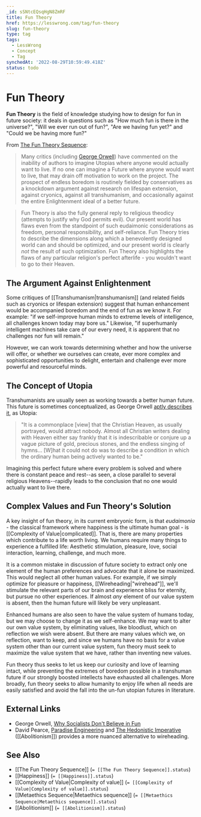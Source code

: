 ```yaml
---
_id: sSNtcEQsqHgN8ZmRF
title: Fun Theory
href: https://lesswrong.com/tag/fun-theory
slug: fun-theory
type: tag
tags:
  - LessWrong
  - Concept
  - Tag
synchedAt: '2022-08-29T10:59:49.418Z'
status: todo
---
```


# Fun Theory

**Fun Theory** is the field of knowledge studying how to design for fun in future society: it deals in questions such as "How much fun is there in the universe?", "Will we ever run out of fun?", "Are we having fun yet?" and "Could we be having more fun?"

From [The Fun Theory Sequence](https://www.lesswrong.com/posts/K4aGvLnHvYgX9pZHS/the-fun-theory-sequence):

> Many critics (including [George Orwell](https://www.lesswrong.com/lw/xl/eutopia_is_scary/)) have commented on the inability of authors to imagine Utopias where anyone would actually want to live. If no one can imagine a Future where anyone would want to live, that may drain off motivation to work on the project. The prospect of endless boredom is routinely fielded by conservatives as a knockdown argument against research on lifespan extension, against cryonics, against all transhumanism, and occasionally against the entire Enlightenment ideal of a better future.

> Fun Theory is also the fully general reply to religious theodicy (attempts to justify why God permits evil). Our present world has flaws even from the standpoint of such eudaimonic considerations as freedom, personal responsibility, and self-reliance. Fun Theory tries to describe the dimensions along which a benevolently designed world can and should be optimized, and our present world is clearly *not* the result of such optimization. Fun Theory also highlights the flaws of any particular religion's perfect afterlife - you wouldn't want to go to their Heaven.

## The Argument Against Enlightenment

Some critiques of [[Transhumanism|transhumanism]] (and related fields such as cryonics or lifespan extension) suggest that human enhancement would be accompanied boredom and the end of fun as we know it. For example: "if we self-improve human minds to extreme levels of intelligence, all challenges known today may bore us." Likewise, "if superhumanly intelligent machines take care of our every need, it is apparent that no challenges nor fun will remain."

However, we can work towards determining whether and how the universe will offer, or whether we ourselves can create, ever more complex and sophisticated opportunities to delight, entertain and challenge ever more powerful and resourceful minds.

## The Concept of Utopia

Transhumanists are usually seen as working towards a better human future. This future is sometimes conceptualized, as George Orwell [aptly describes it](http://www.orwell.ru/library/articles/socialists/english/e_fun), as Utopia:

> "It is a commonplace \[view\] that the Christian Heaven, as usually portrayed, would attract nobody. Almost all Christian writers dealing with Heaven either say frankly that it is indescribable or conjure up a vague picture of gold, precious stones, and the endless singing of hymns… \[W\]hat it could not do was to describe a condition in which the ordinary human being actively wanted to be."

Imagining this perfect future where every problem is solved and where there is constant peace and rest--as seen, a close parallel to several religious Heavens--rapidly leads to the conclusion that no one would actually want to live there.

## Complex Values and Fun Theory's Solution

A key insight of fun theory, in its current embryonic form, is that *eudaimonia* \- the classical framework where happiness is the ultimate human goal - is [[Complexity of Value|complicated]]. That is, there are many properties which contribute to a life worth living. We humans require many things to experience a fulfilled life: Aesthetic stimulation, pleasure, love, social interaction, learning, challenge, and much more.

It is a common mistake in discussion of future society to extract only one element of the human preferences and advocate that it alone be maximized. This would neglect all other human values. For example, if we simply optimize for pleasure or happiness, [[Wireheading|"wirehead"]], we'll stimulate the relevant parts of our brain and experience bliss for eternity, but pursue no other experiences. If almost *any* element of our value system is absent, then the human future will likely be very unpleasant.

Enhanced humans are also seen to have the value system of humans today, but we may choose to change it as we self-enhance. We may want to alter our own value system, by eliminating values, like bloodlust, which on reflection we wish were absent. But there are many values which we, on reflection, want to keep, and since we humans have no basis for a value system other than our current value system, fun theory must seek to maximize the value system that we have, rather than inventing new values.

Fun theory thus seeks to let us keep our curiosity and love of learning intact, while preventing the extremes of boredom possible in a transhuman future if our strongly boosted intellects have exhausted all challenges. More broadly, fun theory seeks to allow humanity to enjoy life when all needs are easily satisfied and avoid the fall into the un-fun utopian futures in literature.

## External Links

- George Orwell, [Why Socialists Don't Believe in Fun](http://www.orwell.ru/library/articles/socialists/english/e_fun)
- David Pearce, [Paradise Engineering](http://paradise-engineering.com/) and [The Hedonistic Imperative](http://www.hedweb.com/hedab.htm) ([[Abolitionism]]) provides a more nuanced alternative to wireheading.

## See Also

- [[The Fun Theory Sequence]] (`= [[The Fun Theory Sequence]].status`)
- [[Happiness]] (`= [[Happiness]].status`)
- [[Complexity of Value|Complexity of value]] (`= [[Complexity of Value|Complexity of value]].status`)
- [[Metaethics Sequence|Metaethics sequence]] (`= [[Metaethics Sequence|Metaethics sequence]].status`)
- [[Abolitionism]] (`= [[Abolitionism]].status`)
